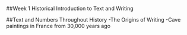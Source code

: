 ##Week 1 Historical Introduction to Text and Writing

##Text and Numbers Throughout History
-The Origins of Writing
-Cave paintings in France from 30,000 years ago
